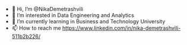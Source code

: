 - 👋 Hi, I’m @NikaDemetrashvili
- 👀 I’m interested in Data Engineering and Analytics
- 🌱 I’m currently learning in Business and Technology University
- 📫 How to reach me https://www.linkedin.com/in/nika-demetrashvili-511b2b226/

<!---
NikaDemetrashvili/NikaDemetrashvili is a ✨ special ✨ repository because its `README.md` (this file) appears on your GitHub profile.
You can click the Preview link to take a look at your changes.
--->
